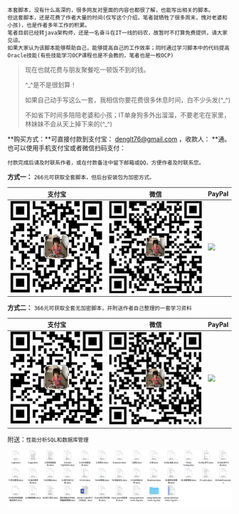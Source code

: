 ```
本套脚本，没有什么高深的，很多网友对里面的内容也都很了解，也能写出相关的脚本。
但这套脚本，还是花费了作者大量的时间(仅写这个介绍，笔者就牺牲了很多周末，愧对老婆和小孩)，也是作者多年工作的积累。
笔者目前已经转java架构师，还是一名奋斗在IT一线的码农，故暂时不打算免费提供，请大家见谅。
如果大家认为该脚本能够帮助自己，能够提高自己的工作效率；同时通过学习脚本中的代码提高Oracle技能(有些技能学习OCP课程也是不会教的，笔者也是一枚OCP)
```

> 现在也就花费与朋友聚餐吃一顿饭不到的钱。
>
> ^_^是不是很划算！
>
> 如果自己动手写这么一套，我相信你要花费很多休息时间，白不少头发(^_^)
>
> 不如省下时间多陪陪老婆和小孩；IT单身狗多外出溜溜，不要老宅在家里，林妹妹不会从天上掉下来的(^_^)

**购买方式：**可直接付款到支付宝： denglt76@gmail.com ，收款人： **通。也可以使用手机支付宝或者微信扫码支付：

```
付款完成后请及时联系作者，或在付款备注中留下邮箱或QQ，方便作者及时联系您。 
```

**方式一：** `266元可获取全套脚本，但后台安装包为加密方式。`

|                   支付宝                    |                    微信                    | PayPal                                   |
| :--------------------------------------: | :--------------------------------------: | ---------------------------------------- |
| <img src="money/zfb_266.png" width="250px"/> | <img src="money/wx_266.png" width="250px"/> | <a href='https://www.paypal.me/denglt/55' target='_blank'>![](https://www.paypalobjects.com/webstatic/i/logo/rebrand/ppcom.svg)</a> |

**方式二：** `366元可获取全套无加密脚本，并附送作者自己整理的一套学习资料`

|                   支付宝                    |                    微信                    | PayPal                                   |
| :--------------------------------------: | :--------------------------------------: | ---------------------------------------- |
| <img src="money/zfb_366.png" width="250px"/> | <img src="money/wx_366.png" width="250px" /> | <a href='https://www.paypal.me/denglt/70' target='_blank'>![](https://www.paypalobjects.com/webstatic/i/logo/rebrand/ppcom.svg)</a> |

附送：`性能分析SQL和数据库管理`		

![oracle_docs](image/oracle_docs.png)

